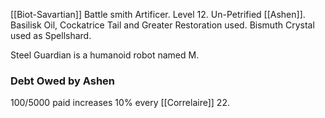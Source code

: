[[Biot-Savartian]] Battle smith Artificer. Level 12. Un-Petrified [[Ashen]]. Basilisk Oil, Cockatrice Tail and Greater Restoration used. Bismuth Crystal used as Spellshard.

Steel Guardian is a humanoid robot named M.
### Debt Owed by Ashen
100/5000 paid
increases 10% every [[Correlaire]] 22.